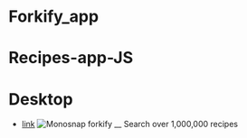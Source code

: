 # Forkify_app

# Recipes-app-JS

# Desktop

- [link](https://main--forkify-app-alex.netlify.app/)
  ![Monosnap forkify __ Search over 1,000,000 recipes ](https://github.com/AlexDolz/Forkify_app-JS/assets/108806800/00757157-07ac-40ac-83d1-8cea622da44b)
